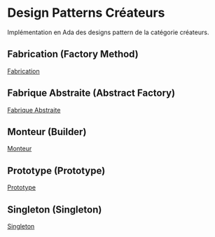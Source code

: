 # Design Patterns Créateurs

Implémentation en Ada des designs pattern de la catégorie créateurs.


## Fabrication (Factory Method)

[Fabrication](Fabrication_(Factory_Method))

## Fabrique Abstraite (Abstract Factory)

[Fabrique Abstraite](Fabrique_Abstraite_(Abstract_Factory))

## Monteur (Builder)

[Monteur](Monteur_(Builder))

## Prototype (Prototype)

[Prototype](Prototype_(Prototype))

## Singleton (Singleton)

[Singleton](Singleton_(Singleton))
